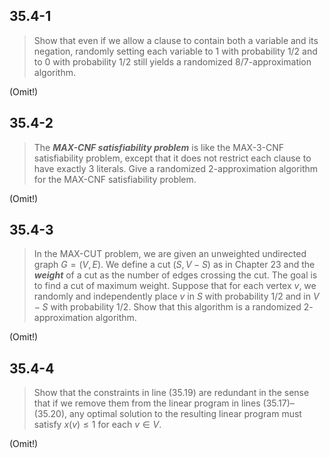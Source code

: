 ## 35.4-1

> Show that even if we allow a clause to contain both a variable and its negation, randomly setting each variable to 1 with probability $1 / 2$ and to $0$ with probability $1 / 2$ still yields a randomized $8 / 7$-approximation algorithm.

(Omit!)

## 35.4-2

> The **_MAX-CNF satisfiability problem_** is like the $\text{MAX-3-CNF}$ satisfiability problem, except that it does not restrict each clause to have exactly $3$ literals. Give a randomized $2$-approximation algorithm for the $\text{MAX-CNF}$ satisfiability problem.

(Omit!)

## 35.4-3

> In the $\text{MAX-CUT}$ problem, we are given an unweighted undirected graph $G = (V, E)$. We define a cut $(S, V - S)$ as in Chapter 23 and the **_weight_** of a cut as the number of edges crossing the cut. The goal is to find a cut of maximum weight. Suppose that for each vertex $v$, we randomly and independently place $v$ in $S$ with probability $1 / 2$ and in $V - S$ with probability $1 / 2$. Show that this algorithm is a randomized $2$-approximation algorithm.

(Omit!)

## 35.4-4

> Show that the constraints in line $\text{(35.19)}$ are redundant in the sense that if we remove them from the linear program in lines $\text{(35.17)}–\text{(35.20)}$, any optimal solution to the resulting linear program must satisfy $x(v) \le 1$ for each $v \in V$.

(Omit!)
